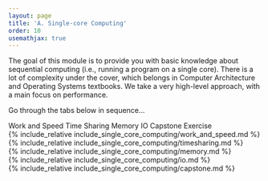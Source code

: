 ```yaml
---
layout: page
title: 'A. Single-core Computing'
order: 10
usemathjax: true
---
```


The goal of this module is to provide you with basic knowledge about
sequential computing (i.e., running a program on a single core).  There
is a lot of complexity under the cover, which belongs in Computer Architecture 
and Operating Systems textbooks. We take a very high-level approach,
with a main focus on performance.

Go through the tabs below in sequence...

<div class="ui pointing secondary menu">
  <a class="item " data-tab="first">Work and Speed</a>
  <a class="item " data-tab="second">Time Sharing</a>
  <a class="item " data-tab="third">Memory</a>
  <a class="item " data-tab="fourth">IO</a>
  <a class="item " data-tab="fifth">Capstone Exercise</a>
</div>

<div markdown="1" class="ui tab segment active" data-tab="first" >
  {% include_relative include_single_core_computing/work_and_speed.md %}
</div>
<div markdown="1" class="ui tab segment" data-tab="second">
  {% include_relative include_single_core_computing/timesharing.md %}
</div>
<div markdown="1" class="ui tab segment" data-tab="third">
  {% include_relative include_single_core_computing/memory.md %}
</div>

<div markdown="1" class="ui tab segment" data-tab="fourth">
  {% include_relative include_single_core_computing/io.md %}
</div>

<div markdown="1" class="ui tab segment" data-tab="fifth">
  {% include_relative include_single_core_computing/capstone.md %}
</div>

